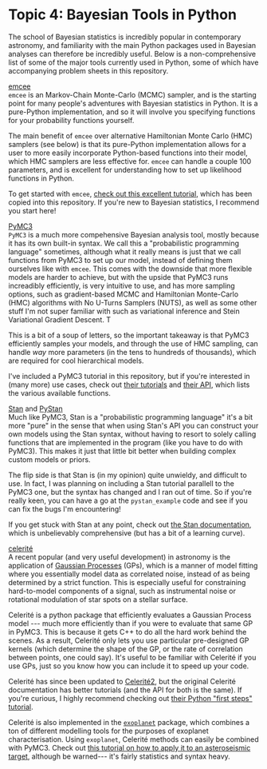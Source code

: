 # Topic 4: Bayesian Tools in Python

The school of Bayesian statistics is incredibly popular in contemporary astronomy, and familiarity with the main Python packages used in Bayesian analyses can therefore be incredibly useful. Below is a non-comprehensive list of some of the major tools currently used in Python, some of which have accompanying problem sheets in this repository.

[emcee](https://emcee.readthedocs.io/en/stable/)  
`emcee` is an Markov-Chain Monte-Carlo (MCMC) sampler, and is the starting point for many people's adventures with Bayesian statistics in Python. It is a pure-Python implementation, and so it will involve you specifying functions for your probability functions yourself.

The main benefit of `emcee` over alternative Hamiltonian Monte Carlo (HMC) samplers (see below) is that its pure-Python implementation allows for a user to more easily incorporate Python-based functions into their model, which HMC samplers are less effective for. `emcee` can handle a couple 100 parameters, and is excellent for understanding how to set up likelihood functions in Python.

To get started with `emcee`, [check out this excellent tutorial](https://emcee.readthedocs.io/en/stable/tutorials/line/), which has been copied into this repository. If you're new to Bayesian statistics, I recommend you start here!

[PyMC3](https://docs.pymc.io/)  
`PyMC3` is a much more compehensive Bayesian analysis tool, mostly because it has its own built-in syntax. We call this a "probabilistic programming language" sometimes, although what it really means is just that we call functions from PyMC3 to set up our model, instead of defining them ourselves like with `emcee`. This comes with the downside that more flexible models are harder to achieve, but with the upside that PyMC3 runs increadibly efficiently, is very intuitive to use, and has more sampling options, such as gradient-based MCMC and Hamiltonian Monte-Carlo (HMC) algorithms with No U-Turns Samplers (NUTS), as well as some other stuff I'm not super familiar with such as variational inference and Stein Variational Gradient Descent. T

This is a bit of a soup of letters, so the important takeaway is that PyMC3 efficiently samples your models, and through the use of HMC sampling, can handle *way* more parameters (in the tens to hundreds of thousands), which are required for cool hierarchical models.

I've included a PyMC3 tutorial in this repository, but if you're interested in (many more) use cases, check out [their tutorials](https://docs.pymc.io/nb_examples/index.html) and [their API](https://docs.pymc.io/api.html), which lists the various available functions.


[Stan](https://mc-stan.org/) and [PyStan](https://pystan.readthedocs.io/en/latest/)  
Much like PyMC3, Stan is a "probabilistic programming language" it's a bit more "pure" in the sense that when using Stan's API you can construct your own models using the Stan syntax, without having to resort to solely calling functions that are implemented in the program (like you have to do with PyMC3). This makes it just that little bit better when building complex custom models or priors.

The flip side is that Stan is (in my opinion) quite unwieldy, and difficult to use. In fact, I was planning on including a Stan tutorial parallell to the PyMC3 one, but the syntax has changed and I ran out of time. So if you're really keen, you can have a go at the `pystan_example` code and see if you can fix the bugs I'm encountering!

If you get stuck with Stan at any point, check out [the Stan documentation](https://mc-stan.org/users/documentation/), which is unbelievably comprehensive (but has a bit of a learning curve).


[celerité](https://celerite.readthedocs.io/en/stable/)  
A recent popular (and very useful development) in astronomy is the application of [Gaussian Processes](http://www.gaussianprocess.org/gpml/) (GPs), which is a manner of model fitting where you essentially model data as correlated noise, instead of as being determined by a strict function. This is especially useful for constraining hard-to-model components of a signal, such as instrumental noise or rotational modulation of star spots on a stellar surface.

Celerité is a python package that efficiently evaluates a Gaussian Process model --- much more efficiently than if you were to evaluate that same GP in PyMC3. This is because it gets C++ to do all the hard work behind the scenes. As a result, Celerité only lets you use particular pre-designed GP kernels (which determine the shape of the GP, or the rate of correlation between points, one could say). It's useful to be familiar with Celerité if you use GPs, just so you know how you can include it to speed up your code.

Celerité has since been updated to [Celerité2](https://celerite2.readthedocs.io/en/latest/), but the original Celerité documentation has better tutorials (and the API for both is the same). If you're curious, I highly recommend checking out [their Python "first steps" tutorial](https://celerite.readthedocs.io/en/stable/tutorials/first/).

Celerité is also implemented in the [`exoplanet`](https://docs.exoplanet.codes/en/latest/) package, which combines a ton of different modelling tools for the purposes of exoplanet characterisation. Using `exoplanet`, Celerité methods can easily be combined with PyMC3. Check out [this tutorial on how to apply it to an asteroseismic target](https://colab.research.google.com/github/dfm/tasc5/blob/master/tasc5-demo.ipynb), although be warned--- it's fairly statistics and syntax heavy.
